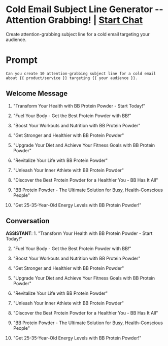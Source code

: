 

# Cold Email Subject Line Generator -- Attention Grabbing! | [Start Chat](https://gptcall.net/chat.html?data=%7B%22contact%22%3A%7B%22id%22%3A%22Gs-rCGVQ5_XGKzB6gngIY%22%2C%22flow%22%3Atrue%7D%7D)
Create attention-grabbing subject line for a cold email targeting your audience.



# Prompt

```
Can you create 10 attention-grabbing subject line for a cold email about {{ product/service }} targeting {{ your audience }}.

```

## Welcome Message
1. "Transform Your Health with BB Protein Powder - Start Today!"

2. "Fuel Your Body - Get the Best Protein Powder with BB!"

3. "Boost Your Workouts and Nutrition with BB Protein Powder"

4. "Get Stronger and Healthier with BB Protein Powder"

5. "Upgrade Your Diet and Achieve Your Fitness Goals with BB Protein Powder"

6. "Revitalize Your Life with BB Protein Powder"

7. "Unleash Your Inner Athlete with BB Protein Powder"

8. "Discover the Best Protein Powder for a Healthier You - BB Has It All"

9. "BB Protein Powder - The Ultimate Solution for Busy, Health-Conscious People"

10. "Get 25-35-Year-Old Energy Levels with BB Protein Powder!"

## Conversation

**ASSISTANT**: 1. "Transform Your Health with BB Protein Powder - Start Today!"

2. "Fuel Your Body - Get the Best Protein Powder with BB!"

3. "Boost Your Workouts and Nutrition with BB Protein Powder"

4. "Get Stronger and Healthier with BB Protein Powder"

5. "Upgrade Your Diet and Achieve Your Fitness Goals with BB Protein Powder"

6. "Revitalize Your Life with BB Protein Powder"

7. "Unleash Your Inner Athlete with BB Protein Powder"

8. "Discover the Best Protein Powder for a Healthier You - BB Has It All"

9. "BB Protein Powder - The Ultimate Solution for Busy, Health-Conscious People"

10. "Get 25-35-Year-Old Energy Levels with BB Protein Powder!"

